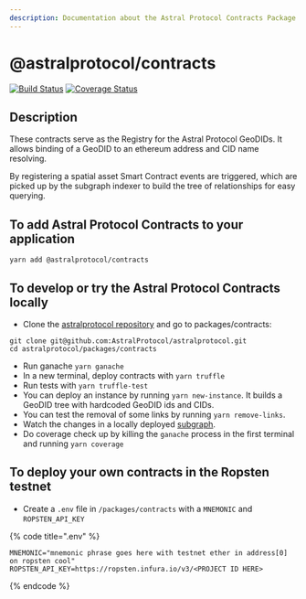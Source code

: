 ```yaml
---
description: Documentation about the Astral Protocol Contracts Package.
---
```


# @astralprotocol/contracts

[![Build Status](https://www.travis-ci.com/AstralProtocol/astralprotocol.svg?branch=master)](https://www.travis-ci.com/AstralProtocol/astralprotocol) [![Coverage Status](https://coveralls.io/repos/github/AstralProtocol/astralprotocol/badge.svg?branch=master)](https://coveralls.io/github/AstralProtocol/astralprotocol?branch=master)

## **Description**

These contracts serve as the Registry for the Astral Protocol GeoDIDs. It allows binding of a GeoDID to an ethereum address and CID name resolving.

By registering a spatial asset Smart Contract events are triggered, which are picked up by the subgraph indexer to build the tree of relationships for easy querying.

## **To add Astral Protocol Contracts to your application**

```text
yarn add @astralprotocol/contracts
```

## **To develop or try the Astral Protocol Contracts locally**

* Clone the [astralprotocol repository](https://github.com/AstralProtocol/astralprotocol) and go to packages/contracts:

```text
git clone git@github.com:AstralProtocol/astralprotocol.git
cd astralprotocol/packages/contracts
```

* Run ganache `yarn ganache`
* In a new terminal, deploy contracts with `yarn truffle`
* Run tests with `yarn truffle-test` 
* You can deploy an instance by running `yarn new-instance`. It builds a GeoDID tree with hardcoded GeoDID ids and CIDs.
* You can test the removal of some links by running `yarn remove-links`.
* Watch the changes in a locally deployed [subgraph](../astralprotocol-subgraph.md).
* Do coverage check up by killing the `ganache` process in the first terminal and running `yarn coverage`

## **To deploy your own contracts in the Ropsten testnet**

* Create a `.env` file in `/packages/contracts` with a `MNEMONIC` and `ROPSTEN_API_KEY`

{% code title=".env" %}
```text
MNEMONIC="mnemonic phrase goes here with testnet ether in address[0] on ropsten cool"
ROPSTEN_API_KEY=https://ropsten.infura.io/v3/<PROJECT ID HERE>
```
{% endcode %}

